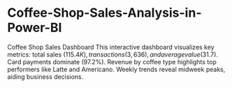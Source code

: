 # Coffee-Shop-Sales-Analysis-in-Power-BI
Coffee Shop Sales Dashboard This interactive dashboard visualizes key metrics: total sales ($115.4K), transactions (3,636), and average value ($31.7). Card payments dominate (97.2%). Revenue by coffee type highlights top performers like Latte and Americano. Weekly trends reveal midweek peaks, aiding business decisions.
